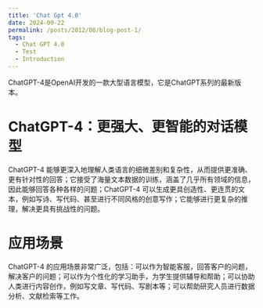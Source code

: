 ```yaml
---
title: 'Chat Gpt 4.0'
date: 2024-09-22
permalink: /posts/2012/08/blog-post-1/
tags:
  - Chat GPT 4.0
  - Test
  - Introduction
---
```


ChatGPT-4是OpenAI开发的一款大型语言模型，它是ChatGPT系列的最新版本。

ChatGPT-4：更强大、更智能的对话模型
======
ChatGPT-4 能够更深入地理解人类语言的细微差别和复杂性，从而提供更准确、更有针对性的回答；它接受了海量文本数据的训练，涵盖了几乎所有领域的信息，因此能够回答各种各样的问题；ChatGPT-4 可以生成更具创造性、更连贯的文本，例如写诗、写代码、甚至进行不同风格的创意写作；它能够进行更复杂的推理，解决更具有挑战性的问题。

应用场景
======
ChatGPT-4 的应用场景非常广泛，包括：可以作为智能客服，回答客户的问题，解决客户的问题；可以作为个性化的学习助手，为学生提供辅导和帮助；可以协助人类进行内容创作，例如写文章、写代码、写剧本等；可以帮助研究人员进行数据分析、文献检索等工作。
